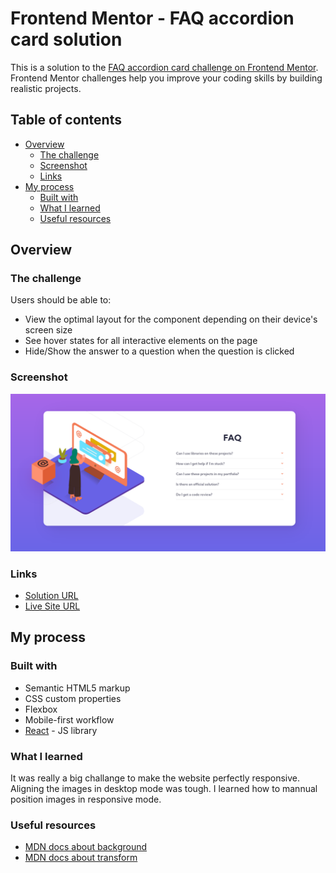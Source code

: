 # Frontend Mentor - FAQ accordion card solution

This is a solution to the [FAQ accordion card challenge on Frontend Mentor](https://www.frontendmentor.io/challenges/faq-accordion-card-XlyjD0Oam). Frontend Mentor challenges help you improve your coding skills by building realistic projects.

## Table of contents

- [Overview](#overview)
  - [The challenge](#the-challenge)
  - [Screenshot](#screenshot)
  - [Links](#links)
- [My process](#my-process)
  - [Built with](#built-with)
  - [What I learned](#what-i-learned)
  - [Useful resources](#useful-resources)

## Overview

### The challenge

Users should be able to:

- View the optimal layout for the component depending on their device's screen size
- See hover states for all interactive elements on the page
- Hide/Show the answer to a question when the question is clicked

### Screenshot

![](./screenshot.png)

### Links

- [Solution URL](https://github.com/kawsarahmed-012/faq-accordion-card)
- [Live Site URL](https://faq-accordion-card-kawsar.netlify.app)

## My process

### Built with

- Semantic HTML5 markup
- CSS custom properties
- Flexbox
- Mobile-first workflow
- [React](https://reactjs.org/) - JS library

### What I learned

It was really a big challange to make the website perfectly responsive. Aligning the images in desktop mode was tough. I learned how to mannual position images in responsive mode.

### Useful resources

- [MDN docs about background](https://developer.mozilla.org/en-US/docs/Web/CSS/background)
- [MDN docs about transform](https://developer.mozilla.org/en-US/docs/Web/CSS/transform)
